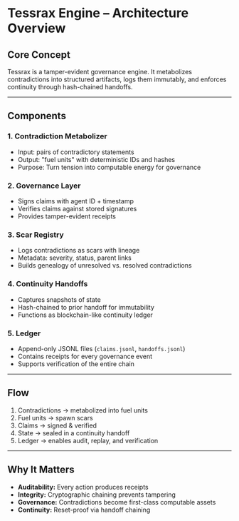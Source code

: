 # Tessrax Engine – Architecture Overview

## Core Concept
Tessrax is a tamper-evident governance engine. It metabolizes contradictions into structured artifacts, logs them immutably, and enforces continuity through hash-chained handoffs.

---

## Components

### 1. Contradiction Metabolizer
- Input: pairs of contradictory statements
- Output: "fuel units" with deterministic IDs and hashes
- Purpose: Turn tension into computable energy for governance

### 2. Governance Layer
- Signs claims with agent ID + timestamp
- Verifies claims against stored signatures
- Provides tamper-evident receipts

### 3. Scar Registry
- Logs contradictions as scars with lineage
- Metadata: severity, status, parent links
- Builds genealogy of unresolved vs. resolved contradictions

### 4. Continuity Handoffs
- Captures snapshots of state
- Hash-chained to prior handoff for immutability
- Functions as blockchain-like continuity ledger

### 5. Ledger
- Append-only JSONL files (`claims.jsonl`, `handoffs.jsonl`)
- Contains receipts for every governance event
- Supports verification of the entire chain

---

## Flow
1. Contradictions → metabolized into fuel units
2. Fuel units → spawn scars
3. Claims → signed & verified
4. State → sealed in a continuity handoff
5. Ledger → enables audit, replay, and verification

---

## Why It Matters
- **Auditability:** Every action produces receipts
- **Integrity:** Cryptographic chaining prevents tampering
- **Governance:** Contradictions become first-class computable assets
- **Continuity:** Reset-proof via handoff chaining

